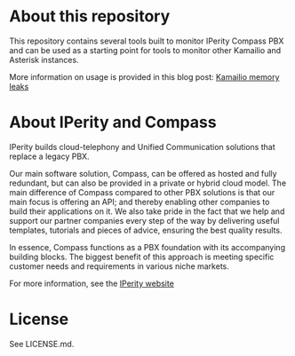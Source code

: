 # About this repository

This repository contains several tools built to monitor IPerity Compass PBX and can be used as a starting point for tools to monitor other Kamailio and Asterisk instances.

More information on usage is provided in this blog post:
[Kamailio memory leaks](https://www.iperity.com/tech-tips/kamailio-memory-leaks/)

# About IPerity and Compass

IPerity builds cloud-telephony and Unified Communication solutions that replace a legacy PBX.

Our main software solution, Compass, can be offered as hosted and fully redundant, but can also be provided in a private or hybrid cloud model. The main difference of Compass compared to other PBX solutions is that our main focus is offering an API; and thereby enabling other companies to build their applications on it. We also take pride in the fact that we help and support our partner companies every step of the way by delivering useful templates, tutorials and pieces of advice, ensuring the best quality results.

In essence, Compass functions as a PBX foundation with its accompanying building blocks. The biggest benefit of this approach is meeting specific customer needs and requirements in various niche markets.

For more information, see the [IPerity website](https://iperity.com)

# License

See LICENSE.md.
